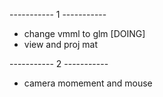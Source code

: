 ----------- 1 -----------
- change vmml to glm [DOING]
- view and proj mat

----------- 2 -----------
- camera momement and mouse
